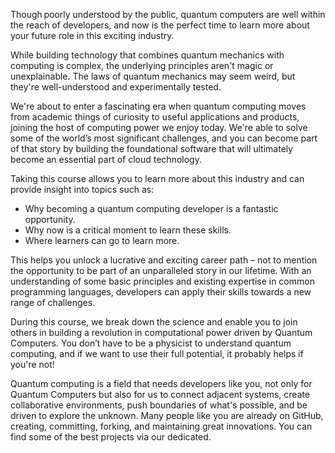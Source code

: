 Though poorly understood by the public, quantum computers are well within the reach of developers, and now is the perfect time to learn more about your future role in this exciting industry.  

While building technology that combines quantum mechanics with computing is complex, the underlying principles aren't magic or unexplainable. The laws of quantum mechanics may seem weird, but they're well-understood and experimentally tested.  

We're about to enter a fascinating era when quantum computing moves from academic things of curiosity to useful applications and products, joining the host of computing power we enjoy today. We're able to solve some of the world’s most significant challenges, and you can become part of that story by building the foundational software that will ultimately become an essential part of cloud technology.  

Taking this course allows you to learn more about this industry and can provide insight into topics such as:

- Why becoming a quantum computing developer is a fantastic opportunity.
- Why now is a critical moment to learn these skills.
- Where learners can go to learn more.

This helps you unlock a lucrative and exciting career path – not to mention the opportunity to be part of an unparalleled story in our lifetime. With an understanding of some basic principles and existing expertise in common programming languages, developers can apply their skills towards a new range of challenges.  

During this course, we break down the science and enable you to join others in building a revolution in computational power driven by Quantum Computers. You don’t have to be a physicist to understand quantum computing, and if we want to use their full potential, it probably helps if you're not!  

Quantum computing is a field that needs developers like you, not only for Quantum Computers but also for us to connect adjacent systems, create collaborative environments, push boundaries of what's possible, and be driven to explore the unknown. Many people like you are already on GitHub, creating, committing, forking, and maintaining great innovations. You can find some of the best projects via our dedicated.
